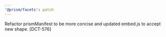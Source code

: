 ```yaml
---
'@prism/facets': patch
---
```


Refactor prismManifest to be more concise and updated embed.js to accept new shape. [DCT-576]
